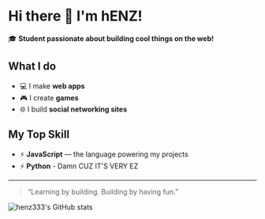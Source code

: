# Hi there 👋 I'm hENZ!

🎓 **Student passionate about building cool things on the web!**

## What I do
- 💻 I make **web apps**
- 🎮 I create **games**
- 🌐 I build **social networking sites**

## My Top Skill
- ⚡ **JavaScript** — the language powering my projects
- ⚡ **Python** - Damn CUZ IT'S VERY EZ

---

> “Learning by building. Building by having fun.”

<!--
Want to connect or collaborate? Just drop me a message here on GitHub!
-->

![henz333's GitHub stats](https://github-readme-stats.vercel.app/api?username=henz333&show_icons=true&hide_title=true&theme=radical)
